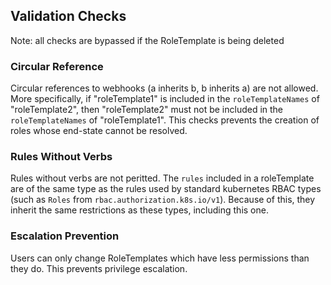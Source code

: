 ## Validation Checks

Note: all checks are bypassed if the RoleTemplate is being deleted

###  Circular Reference

Circular references to webhooks (a inherits b, b inherits a) are not allowed. More specifically, if "roleTemplate1" is included in the `roleTemplateNames` of "roleTemplate2", then "roleTemplate2" must not be included in the `roleTemplateNames` of "roleTemplate1". This checks prevents the creation of roles whose end-state cannot be resolved.

### Rules Without Verbs 

Rules without verbs are not peritted. The `rules` included in a roleTemplate are of the same type as the rules used by standard kubernetes RBAC types (such as `Roles` from `rbac.authorization.k8s.io/v1`). Because of this, they inherit the same restrictions as these types, including this one.

### Escalation Prevention

Users can only change RoleTemplates which have less permissions than they do. This prevents privilege escalation. 

